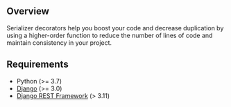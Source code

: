 ## Overview
Serializer decorators help you boost your code and decrease duplication 
by using a higher-order function to reduce the number of lines of code 
and maintain consistency in your project.

## Requirements
* Python (>= 3.7)
* [Django](https://github.com/django/django) (>= 3.0)
* [Django REST Framework](https://github.com/tomchristie/django-rest-framework) (> 3.11)
